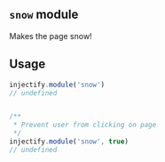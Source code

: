 ## `snow` module

Makes the page snow!

## Usage

```js
injectify.module('snow')
// undefined


/**
 * Prevent user from clicking on page 
 */
injectify.module('snow', true)
// undefined
```